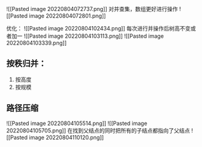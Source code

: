 ![[Pasted image 20220804072737.png]]
对并查集，数组更好进行操作
![[Pasted image 20220804072801.png]]

优化：
![[Pasted image 20220804102434.png]]
每次进行并操作后树高不变或者加一
![[Pasted image 20220804103113.png]]
![[Pasted image 20220804103339.png]]

## 按秩归并：
1. 按高度
2. 按规模

## 路径压缩
![[Pasted image 20220804105514.png]]
![[Pasted image 20220804105705.png]]
在找到父结点的同时把所有的子结点都指向了父结点 
![[Pasted image 20220804110120.png]] 